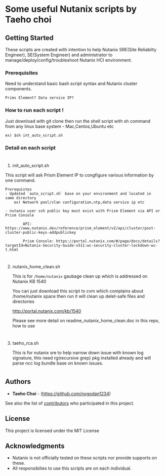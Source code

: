 # Some useful Nutanix scripts by Taeho choi

## Getting Started

These scripts are created with intention to help  Nutanix SRE(Site Reliabilty Engineer), SE(System Engineer) and administrator to manage/deploy/config/troubleshoot Nutanix HCI environment.

### Prerequisites

Need to understand basic bash script syntax and Nutanix cluster components.

```
Prims Element? Data service IP?
```

### How to run each script !
Just download with git clone then run the shell script with sh command from any linux base system - Mac,Centos,Ubuntu etc
```
ex) $sh int_auto_script.sh
```

### Detail on each script
# 
1. init_auto_script.sh

This script will ask Prism Element IP to congfigure various information by one command. 

	Prerequistes
	- Updated `auto_script.sh` base on your environment and located in same directory
  		ex) Network pool/vlan configuration,ntp,data service ip etc

	- nutanix user ssh public key must exist with Prism Element via API or Prism Console

  			API: https://www.nutanix.dev/reference/prism_element/v2/api/cluster/post-cluster-public-keys-addpublickey

  			Prism Console: https://portal.nutanix.com/#/page/docs/details?targetId=Nutanix-Security-Guide-v511:wc-security-cluster-lockdown-wc-t.html

# 
2. nutanix_home_clean.sh

	This is for `/home/nutanix` gaubage clean up which is addressed on Nutanix KB 1540

	You can just download this script to cvm which complains about /home/nutanix space then run it will clean up delet-safe files and directories

	http://portal.nutanix.com/kb/1540

	Please see more detail on readme_nutanix_home_clean.doc in this repo, how to use

# 
3. taeho_rca.sh

	This is for nutanix sre to help narrow down issue with known log signature, this need rg(recursive grep) pkg installed already and will parse ncc log bundle base on known issues.
# 
## Authors

* **Taeho Choi** - (https://github.com/nogodan1234)

See also the list of [contributors](https://github.com/nogodan1234/nutanix/contributors) who participated in this project.

## License

This project is licensed under the MIT License

## Acknowledgments

* Nutanix is not officially tested on these scripts nor provide supports on these.
* All responsibilies to use this scripts are on each individual.

